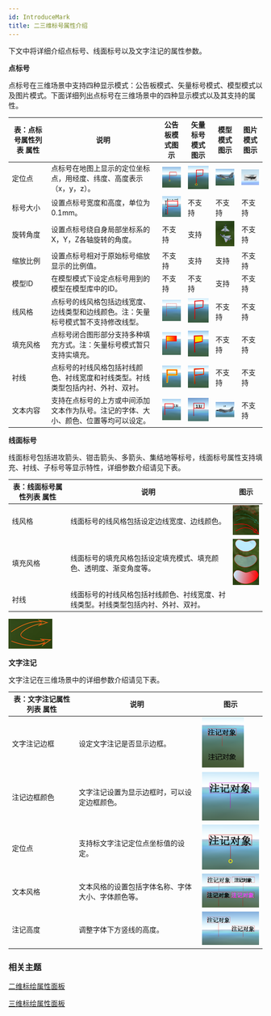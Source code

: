 ```yaml
---
id: IntroduceMark
title: 二三维标号属性介绍
---
```

下文中将详细介绍点标号、线面标号以及文字注记的属性参数。

**点标号**

点标号在三维场景中支持四种显示模式：公告板模式、矢量标号模式、模型模式以及图片模式。下面详细列出点标号在三维场景中的四种显示模式以及其支持的属性。

表：点标号属性列表  属性 | 说明 | 公告板模式图示 | 矢量标号模式图示 | 模型模式图示 | 图片模式图示  
---|---|---|---|---|---  
定位点 | 点标号在地图上显示的定位坐标点，用经度、纬度、高度表示（x，y，z）。 | ![](../img/pointproperty01.png) |![](../img/pointproperty02.png) | ![](../img/pointproperty03.png) |![](../img/pointproperty04.png)  
标号大小 | 设置点标号宽度和高度，单位为0.1mm。 | ![](../img/pointproperty05.png) | 不支持 | 不支持 |不支持  
旋转角度 | 设置点标号绕自身局部坐标系的X，Y，Z各轴旋转的角度。 | 不支持 | 支持 |![](../img/pointproperty06.png) | 不支持  
缩放比例 | 设置点标号相对于原始标号缩放显示的比例值。 | 不支持 | 支持 | 支持 | 不支持  
模型ID | 在模型模式下设定点标号用到的模型在模型库中的ID。 | 不支持 | 不支持 | 支持 | 不支持  
线风格 | 点标号的线风格包括边线宽度、边线类型和边线颜色。注：矢量标号模式暂不支持修改线型。 |![](../img/pointproperty07.png) | ![](../img/pointproperty08.png) | 不支持 | 不支持  
填充风格 | 点标号闭合图形部分支持多种填充方式。注：矢量标号模式暂只支持实填充。 | ![](../img/pointproperty09.png) |![](../img/pointproperty10.png) | 不支持 | 不支持  
衬线 | 点标号的衬线风格包括衬线颜色、衬线宽度和衬线类型。衬线类型包括内衬、外衬、双衬。 |![](../img/pointproperty11.png) | ![](../img/pointproperty12.png) | 不支持 | 不支持  
文本内容 | 支持在点标号的上方或中间添加文本作为队号。注记的字体、大小、颜色、位置等均可以设定。 |![](../img/pointproperty13.png) | ![](../img/pointproperty14.png) |![](../img/pointproperty15.png) | 不支持  

**线面标号**

线面标号包括进攻箭头、钳击箭头、多箭头、集结地等标号，线面标号属性支持填充、衬线、子标号等显示特性，详细参数介绍请见下表。

表：线面标号属性列表  属性 | 说明 | 图示  
---|---|---  
线风格 | 线面标号的线风格包括设定边线宽度、边线颜色。 | ![](../img/lineproperty01.png)  
填充风格 | 线面标号的填充风格包括设定填充模式、填充颜色、透明度、渐变角度等。 | ![](../img/lineproperty02.png)  
衬线 | 线面标号的衬线风格包括衬线颜色、衬线宽度、衬线类型。衬线类型包括内衬、外衬、双衬。 |
![](../img/lineproperty03.png)  

**文字注记**

文字注记在三维场景中的详细参数介绍请见下表。

表：文字注记属性列表  属性 | 说明 | 图示  
---|---|---  
文字注记边框 | 设定文字注记是否显示边框。 | ![](../img/Textproperty01.png)  
注记边框颜色 | 文字注记设置为显示边框时，可以设定边框颜色。 | ![](../img/Textproperty02.png)  
定位点 | 支持标文字注记定位点坐标值的设定。 | ![](../img/Textproperty03.png)  
文本风格 | 文本风格的设置包括字体名称、字体大小、字体颜色等。|![](../img/Textproperty04.png)  
注记高度 | 调整字体下方竖线的高度。 | ![](../img/Textproperty05.png)  

### 相关主题

 [二维标绘属性面板](../2DPlotting/PropertyPanel_2D)

 [三维标绘属性面板](../3DPlotting/PropertyPanel_3D)

